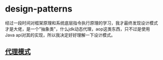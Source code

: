 # design-patterns
经过一段时间对框架原理和系统底层指令执行原理的学习，我才最终发现设计模式才是大佬，是一个"抽象类"，什么jdk动态代理，aop这类东西，只不过是使用Java api对其的实现，所以我决定好好理解一下设计模式。
## [代理模式](https://github.com/DiscardPast/design-patterns/tree/master/src/com/discardpast/proxy)